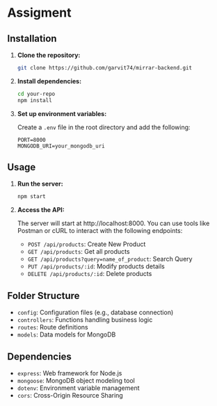 # Assigment



## Installation

1. **Clone the repository:**

   ```bash
   git clone https://github.com/garvit74/mirrar-backend.git
   ```

2. **Install dependencies:**

   ```bash
   cd your-repo
   npm install
   ```

3. **Set up environment variables:**

   Create a `.env` file in the root directory and add the following:

   ```env
   PORT=8000
   MONGODB_URI=your_mongodb_uri
   ```

## Usage

1. **Run the server:**

   ```bash
   npm start
   ```

2. **Access the API:**

   The server will start at http://localhost:8000. You can use tools like Postman or cURL to interact with the following endpoints:

   - `POST /api/products`: Create New Product
   - `GET /api/products`: Get all products
   - `GET /api/products?query=name_of_product`: Search Query
   - `PUT /api/products/:id`: Modify products details
   - `DELETE /api/products/:id`: Delete products

## Folder Structure

- `config`: Configuration files (e.g., database connection)
- `controllers`: Functions handling business logic
- `routes`: Route definitions
- `models`: Data models for MongoDB

## Dependencies

- `express`: Web framework for Node.js
- `mongoose`: MongoDB object modeling tool
- `dotenv`: Environment variable management
- `cors`: Cross-Origin Resource Sharing